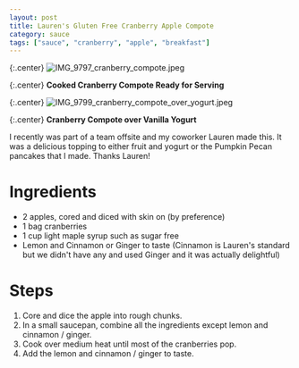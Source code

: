 ```yaml
---
layout: post
title: Lauren's Gluten Free Cranberry Apple Compote
category: sauce
tags: ["sauce", "cranberry", "apple", "breakfast"]
---
```

{:.center}
![IMG_9797_cranberry_compote.jpeg](https://fuzzyblog.io/blog/assets/IMG_9797_cranberry_compote.jpeg)

{:.center}
**Cooked Cranberry Compote Ready for Serving**

{:.center}
![IMG_9799_cranberry_compote_over_yogurt.jpeg](https://fuzzyblog.io/blog/assets/IMG_9799_cranberry_compote_over_yogurt.jpeg)

{:.center}
**Cranberry Compote over Vanilla Yogurt**


I recently was part of a team offsite and my coworker Lauren made this.  It was a delicious topping to either fruit and yogurt or the Pumpkin Pecan pancakes that I made.  Thanks Lauren!

# Ingredients

* 2 apples, cored and diced with skin on (by preference)
* 1 bag cranberries
* 1 cup light maple syrup such as sugar free 
* Lemon and Cinnamon or Ginger to taste (Cinnamon is Lauren's standard but we didn't have any and used Ginger and it was actually delightful)

# Steps

1.  Core and dice the apple into rough chunks.
2.  In a small saucepan, combine all the ingredients except lemon and cinnamon / ginger.
3.  Cook over medium heat until most of the cranberries pop.
4.  Add the lemon and cinnamon / ginger to taste.
